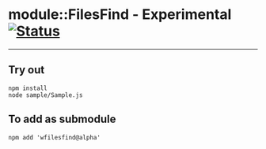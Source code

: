 
# module::FilesFind - Experimental [![Status](https://github.com/Wandalen/wFilesFind/workflows/Test/badge.svg)](https://github.com/Wandalen/wFilesFind/actions?query=workflow%3ATest)

___

## Try out
```
npm install
node sample/Sample.js
```

## To add as submodule
```
npm add 'wfilesfind@alpha'
```

